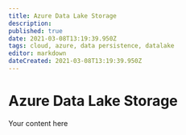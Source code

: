 ```yaml
---
title: Azure Data Lake Storage
description: 
published: true
date: 2021-03-08T13:19:39.950Z
tags: cloud, azure, data persistence, datalake
editor: markdown
dateCreated: 2021-03-08T13:19:39.950Z
---
```


# Azure Data Lake Storage
Your content here
